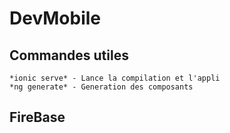 # DevMobile

Commandes utiles
----------------
	*ionic serve* - Lance la compilation et l'appli
	*ng generate* - Generation des composants

FireBase
--------